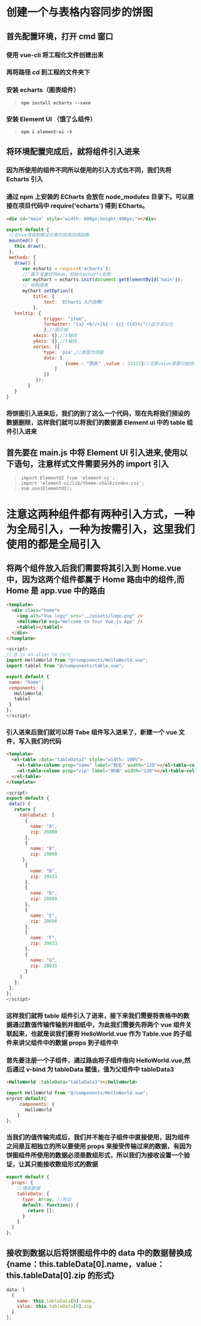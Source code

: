 # **创建一个与表格内容同步的饼图**

## **首先配置环境，打开 cmd 窗口**

### **使用 vue-cli 将工程化文件创建出来**

### **再将路径 cd 到工程的文件夹下**

### **安装 echarts（图表组件）**

> **`npm install echarts --save`**

### **安装 Element UI （饿了么组件）**

> **`npm i element-ui -S`**

## **将环境配置完成后，就将组件引入进来**

### **因为所使用的组件不同所以使用的引入方式也不同，我们先将 Echarts 引入**

### **通过 npm 上安装的 ECharts 会放在 node_modules 目录下。可以直接在项目代码中 require('echarts') 得到 ECharts。**

``` html
<div id="main" style="width: 600px;height:400px;"></div>
```
``` javascript
export default {
 //在vue渲染到都没元素时启用回调函数
 mounted() {
   this.draw();
 },
 methods: {
   draw() {
      var echarts = require('echarts');
      // 基于准备好的dom，初始化echarts实例
      var myChart = echarts.init(document.getElementById('main'));
      // 绘制图表
      myChart.setOption({
          title: {
              text: 'ECharts 入门示例'
          },
   tooltip: {
              trigger: "item",
              formatter: "{a} <br/>{b} : {c} ({d}%)"//显示百分比
              },//提示框
          xAxis: {},//X轴线
          yAxis: {},//Y轴线
          series: [{
              type: 'pie',//类型为饼图
              data: [
                      {name : "阴天" ,value : 22222}//注意value里面只能放数字，他是根据对比value值的大小来决定所占比的
                  ]
              }]
           });
        }
   }
}
```

### **将饼图引入进来后，我们的到了这么一个代码，现在先将我们预设的数据删除，这样我们就可以将我们的数据源 Element ui 中的 table 组件引入进来**

## **首先要在 main.js 中将 Element UI 引入进来,使用以下语句，注意样式文件需要另外的 import 引入**

> ```
> import ElementUI from 'element-ui';
> import 'element-ui/lib/theme-chalk/index.css';
> Vue.use(ElementUI);
> ```

# **注意这两种组件都有两种引入方式，一种为全局引入，一种为按需引入，这里我们使用的都是全局引入**

## **将两个组件放入后我们需要将其引入到 Home.vue 中，因为这两个组件都属于 Home 路由中的组件,而 Home 是 app.vue 中的路由**

```html
<template>
  <div class="home">
    <img alt="Vue logo" src="../assets/logo.png" />
    <HelloWorld msg="Welcome to Your Vue.js App" />
    <tablel></tablel>
  </div>
</template>
```

```javascript
<script>
// @ is an alias to /src
import HelloWorld from "@/components/HelloWorld.vue";
import tablel from "@/components/table.vue";

export default {
 name: "home",
 components: {
   HelloWorld,
   tablel
 }
};
</script>
```

### **引入进来后我们就可以将 Tabe 组件写入进来了，新建一个 vue 文件，写入我们的代码**

```html
<template>
  <el-table :data="tableData3" style="width: 100%">
    <el-table-column prop="name" label="姓名" width="120"></el-table-column>
    <el-table-column prop="zip" label="邮编" width="120"></el-table-column>
  </el-table>
</template>
```

```javascript
<script>
export default {
 data() {
   return {
     tableData3: [
       {
         name: "A",
         zip: 20000
       },
       {
         name: "B",
         zip: 20000
      },
       {
         name: "B",
         zip: 20333
       },
       {
         name: "D",
         zip: 20088
       },
       {
         name: "E",
         zip: 20666
       },
       {
         name: "F",
         zip: 20033
       },
       {
         name: "G",
         zip: 20035
       }
     ]
   };
 },
};
</script>
```

### **这样我们就将 table 组件引入了进来，接下来我们需要将表格中的数据通过数值传输传输到并图纸中，为此我们需要先将两个 vue 组件关联起来，也就是说我们要将 HelloWorld.vue 作为 Table.vue 的子组件来讲父组件中的数据 props 到子组件中**

### **首先要注册一个子组件，通过路由将子组件指向 HelloWorld.vue,然后通过 v-bind 为 tableData 赋值，值为父组件中 tableData3**

```html
<HelloWorld :tableData="tableData3"></HelloWorld>
```

```javascript
import HelloWorld from "@/components/HelloWorld.vue";
erprot default{
     components: {
       HelloWorld
    }
};
```

### **当我们的值传输完成后，我们并不能在子组件中直接使用，因为组件之间是互相独立的所以要使用 props 来接受传输过来的数据，有因为饼图组件所使用的数据必须是数组形式，所以我们为接收设置一个验证，让其只能接收数组形式的数据**

```javascript
export default {
  props: {
    //接收数据
    tableData: {
      type: Array, //验证
      default: function() {
        return [];
      }
    }
  }
};
```

## **接收到数据以后将饼图组件中的 data 中的数据替换成{name：this.tableData[0].name，value：this.tableData[0].zip 的形式}**

```javascript
data: [
  {
    name: this.tableData[0].name,
    value: this.tableData[0].zip
  }
];
```
